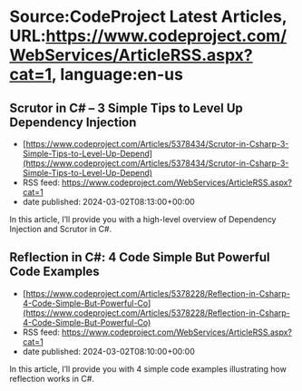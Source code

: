 # Source:CodeProject Latest Articles, URL:https://www.codeproject.com/WebServices/ArticleRSS.aspx?cat=1, language:en-us

## Scrutor in C# – 3 Simple Tips to Level Up Dependency Injection
 - [https://www.codeproject.com/Articles/5378434/Scrutor-in-Csharp-3-Simple-Tips-to-Level-Up-Depend](https://www.codeproject.com/Articles/5378434/Scrutor-in-Csharp-3-Simple-Tips-to-Level-Up-Depend)
 - RSS feed: https://www.codeproject.com/WebServices/ArticleRSS.aspx?cat=1
 - date published: 2024-03-02T08:13:00+00:00

In this article, I’ll provide you with a high-level overview of Dependency Injection and Scrutor in C#.

## Reflection in C#: 4 Code Simple But Powerful Code Examples
 - [https://www.codeproject.com/Articles/5378228/Reflection-in-Csharp-4-Code-Simple-But-Powerful-Co](https://www.codeproject.com/Articles/5378228/Reflection-in-Csharp-4-Code-Simple-But-Powerful-Co)
 - RSS feed: https://www.codeproject.com/WebServices/ArticleRSS.aspx?cat=1
 - date published: 2024-03-02T08:10:00+00:00

In this article, I’ll provide you with 4 simple code examples illustrating how reflection works in C#.

